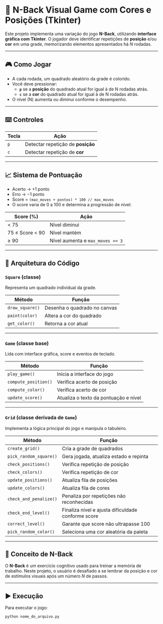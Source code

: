# 🧠 N-Back Visual Game com Cores e Posições (Tkinter)

Este projeto implementa uma variação do jogo **N-Back**, utilizando **interface gráfica com Tkinter**. O jogador deve identificar repetições de **posição** e/ou **cor** em uma grade, memorizando elementos apresentados há *N* rodadas.

---

## 🎮 Como Jogar

- A cada rodada, um quadrado aleatório da grade é colorido.
- Você deve pressionar:
  - **`p`** se a **posição** do quadrado atual for igual à de N rodadas atrás.
  - **`c`** se a **cor** do quadrado atual for igual à de N rodadas atrás.
- O nível (N) aumenta ou diminui conforme o desempenho.

---

## ⌨️ Controles

| Tecla | Ação |
|------|------|
| `p`  | Detectar repetição de **posição** |
| `c`  | Detectar repetição de **cor**     |

---

## 📈 Sistema de Pontuação

- Acerto → +1 ponto  
- Erro → −1 ponto  
- Score = `(max_moves + pontos) * 100 // max_moves`  
- O score varia de 0 a 100 e determina a progressão de nível:

| Score (%)        | Ação            |
|------------------|-----------------|
| < 75             | Nível diminui   |
| 75 ≤ Score < 90  | Nível mantém    |
| ≥ 90             | Nível aumenta e `max_moves += 3` |

---

## 🧩 Arquitetura do Código

### `Square` (classe)

Representa um quadrado individual da grade.

| Método           | Função                                   |
|------------------|------------------------------------------|
| `draw_square()`  | Desenha o quadrado no canvas             |
| `paint(color)`   | Altera a cor do quadrado                 |
| `get_color()`    | Retorna a cor atual                      |

---

### `Game` (classe base)

Lida com interface gráfica, score e eventos de teclado.

| Método                  | Função                                                  |
|-------------------------|---------------------------------------------------------|
| `play_game()`           | Inicia a interface do jogo                              |
| `compute_position()`    | Verifica acerto de posição                              |
| `compute_color()`       | Verifica acerto de cor                                  |
| `update_score()`        | Atualiza o texto da pontuação e nível                   |

---

### `Grid` (classe derivada de `Game`)

Implementa a lógica principal do jogo e manipula o tabuleiro.

| Método                     | Função                                                        |
|----------------------------|---------------------------------------------------------------|
| `create_grid()`            | Cria a grade de quadrados                                     |
| `pick_random_square()`     | Gera jogada, atualiza estado e repinta                       |
| `check_positions()`        | Verifica repetição de posição                                 |
| `check_colors()`           | Verifica repetição de cor                                     |
| `update_positions()`       | Atualiza fila de posições                                     |
| `update_colors()`          | Atualiza fila de cores                                        |
| `check_and_penalize()`     | Penaliza por repetições não reconhecidas                     |
| `check_end_level()`        | Finaliza nível e ajusta dificuldade conforme score            |
| `correct_level()`          | Garante que score não ultrapasse 100                          |
| `pick_random_color()`      | Seleciona uma cor aleatória da paleta                         |

---

## 🧠 Conceito de N-Back

O **N-Back** é um exercício cognitivo usado para treinar a memória de trabalho. Neste projeto, o usuário é desafiado a se lembrar da posição e cor de estímulos visuais após um número *N* de passos.

---

## ▶️ Execução

Para executar o jogo:

```bash
python nome_do_arquivo.py
